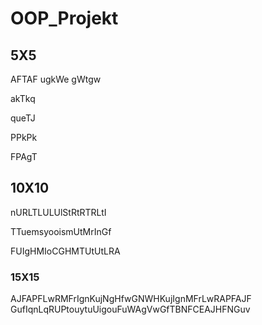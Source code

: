 # OOP_Projekt



## 5X5

AFTAF
ugkWe
gWtgw

akTkq

queTJ 

PPkPk

FPAgT

## 10X10

nURLTLULUlStRtRTRLtI

TTuemsyooismUtMrInGf

FUIgHMIoCGHMTUtUtLRA

### 15X15

AJFAPFLwRMFrIgnKujNgHfwGNWHKujIgnMFrLwRAPFAJF
GufIqnLqRUPtouytuUigouFuWAgVwGfTBNFCEAJHFNGuv
